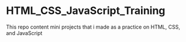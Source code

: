 # HTML_CSS_JavaScript_Training
This repo content mini projects that i made as a practice on HTML, CSS, and JavaScript 
